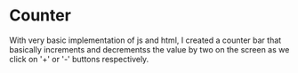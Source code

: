# Counter
With very basic implementation of  js and html, I created a counter bar that basically increments and decrementss the value by two on the screen as we click on '+' or '-' buttons respectively.


